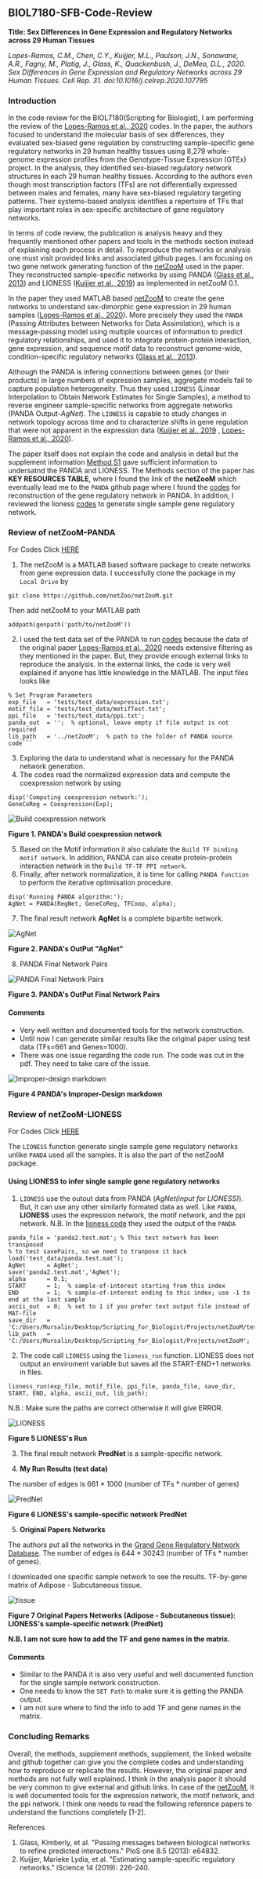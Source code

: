 ## BIOL7180-SFB-Code-Review

**Title: Sex Differences in Gene Expression and Regulatory Networks across 29 Human Tissues**

*Lopes-Ramos, C.M., Chen, C.Y., Kuijjer, M.L., Paulson, J.N., Sonawane, A.R., Fagny, M., Platig, J., Glass, K., Quackenbush, J., DeMeo, D.L., 2020. Sex Differences in Gene Expression and Regulatory Networks across 29 Human Tissues. Cell Rep. 31. doi:10.1016/j.celrep.2020.107795*

### Introduction
In the code review for the BIOL7180(Scripting for Biologist), I am performing the review of the [Lopes-Ramos et al., 2020](https://www.sciencedirect.com/science/article/pii/S2211124720307762) codes. In the paper, the authors focused to understand the molecular basis of sex differences, they evaluated sex-biased gene regulation by constructing sample-specific gene regulatory networks in 29 human healthy tissues using 8,279 whole-genome expression profiles from the Genotype-Tissue Expression (GTEx) project. In the analysis, they identified sex-biased regulatory network structures in each 29 human healthy tissues. According to the authors even though most transcription factors (TFs) are not differentially expressed between males and females, many have sex-biased regulatory targeting patterns. Their systems-based analysis identifies a repertoire of TFs that play important roles in sex-specific architecture of gene regulatory networks.

In terms of code review, the publication is analysis heavy and they frequently mentioned other papers and tools in the methods section instead of explaining each process in detail. To reproduce the networks or analysis one must visit provided links and associated github pages. I am focusing on two gene network generating function of the [netZooM](https://github.com/netZoo/netZooM) used in the paper. They reconstructed sample-specific networks by using PANDA ([Glass et al., 2013](https://journals.plos.org/plosone/article?id=10.1371/journal.pone.0064832)) and LIONESS ([Kuijjer et al., 2019](https://www.sciencedirect.com/science/article/pii/S2589004219300872)) as implemented in netZooM 0.1. 

In the paper they used MATLAB based [netZooM](https://github.com/netZoo/netZooM) to create the gene networks to understand sex-dimorphic gene expression in 29 human samples ([Lopes-Ramos et al., 2020](https://www.sciencedirect.com/science/article/pii/S2211124720307762)). More precisely they used the `PANDA` (Passing Attributes between Networks for Data Assimilation), which is a message-passing model using multiple sources of information to predict regulatory relationships, and used it to integrate protein-protein interaction, gene expression, and sequence motif data to reconstruct genome-wide, condition-specific regulatory networks ([Glass et al., 2013](https://journals.plos.org/plosone/article?id=10.1371/journal.pone.0064832)). 

Although the PANDA is infering connections between genes (or their products) in large numbers of expression samples, aggregate models fail to capture population heterogeneity. Thus they used `LIONESS` (Linear Interpolation to Obtain Network Estimates for Single Samples), a method to reverse engineer sample-specific networks from aggregate networks (PANDA Output-*AgNet*). The `LIONESS` is capable to study changes in network topology across time and to characterize shifts in gene regulation that were not apparent in the expression data ([Kuijjer et al., 2019](https://www.sciencedirect.com/science/article/pii/S2589004219300872) , [Lopes-Ramos et al., 2020](https://www.sciencedirect.com/science/article/pii/S2211124720307762)).

The paper itself does not explain the code and analysis in detail but the supplement information [Method S1](https://www.cell.com/cms/10.1016/j.celrep.2020.107795/attachment/46ce2d26-cd81-4ad8-966b-7fcf26e3bd17/mmc1) gave sufficient information to undersatnd the PANDA and LIONESS. The Methods section of the paper has **KEY RESOURCES TABLE**, where I found the link of the **netZooM** which eventually lead me to the `PANDA` github page where I found the [codes](https://github.com/netZoo/netZooM/tree/master/tutorials/panda) for reconstruction of the gene regulatory network in PANDA. In addition, I reviewed the lioness [codes](https://github.com/netZoo/netZooM/blob/master/tutorials/lioness/lioness.pdf) to generate single sample gene regulatory network. 

### Review of netZooM-PANDA
For Codes Click [HERE](https://github.com/mursalinkhan0018/BIOL7180-SFB-Code-Review/blob/63335cf4de41b63b78f72a2a3c91164c6888c8af/panda.mlx)

1. The netZooM is a MATLAB based software package to create networks from gene expression data. I successfully clone the package in my `Local Drive` by 

```
git clone https://github.com/netZoo/netZooM.git
```

Then add netZooM to your MATLAB path
```
addpath(genpath('path/to/netZooM'))
```

2. I used the test data set of the PANDA to run [codes](https://github.com/netZoo/netZooM/tree/master/tutorials/panda) because the data of the original paper [Lopes-Ramos et al., 2020](https://www.sciencedirect.com/science/article/pii/S2211124720307762) needs extensive filtering as they mentioned in the paper. But, they provide enough external links to reproduce the analysis. In the external links, the code is very well explained if anyone has little knowledge in the MATLAB. The input files looks like

```
% Set Program Parameters
exp_file   = 'tests/test_data/expression.txt';
motif_file = 'tests/test_data/motifTest.txt';
ppi_file   = 'tests/test_data/ppi.txt';
panda_out  = '';  % optional, leave empty if file output is not required
lib_path   = '../netZooM';  % path to the folder of PANDA source code```
```

3. Exploring the data to understand what is necessary for the PANDA network generation. 
4. The codes read the normalized expression data and compute the coexpression network by using 

```
disp('Computing coexpression network:');
GeneCoReg = Coexpression(Exp);
```
![Build coexpression network](https://github.com/mursalinkhan0018/BIOL7180-SFB-Code-Review/blob/9072423e0dc2afafc9bd19a64c51ea8dcbad9f0a/PANDA-code-Expression-data.PNG)

**Figure 1. PANDA's Build coexpression network**

5. Based on the Motif information it also calulate the `Build TF binding motif network`. In addition, PANDA can also create protein-protein interaction network in the `Build TF-TF PPI network`. 
6. Finally, after network normalization, it is time for calling `PANDA function` to perform the iterative optimisation procedure.
```
disp('Running PANDA algorithm:');
AgNet = PANDA(RegNet, GeneCoReg, TFCoop, alpha);
```

7. The final result network **AgNet** is a complete bipartite network.

![AgNet](https://github.com/mursalinkhan0018/BIOL7180-SFB-Code-Review/blob/a31d5fac568dd63b58cf09ba8c75162aba52cbdc/AgNet-PANDA.PNG)

**Figure 2. PANDA's OutPut "AgNet"**

8. PANDA Final Network Pairs

![PANDA Final Network Pairs](https://github.com/mursalinkhan0018/BIOL7180-SFB-Code-Review/blob/7e444fdca57b0f13e313534a3c40d98b2908b19a/Panda-Final-Network-pairs.PNG)

**Figure 3. PANDA's OutPut Final Network Pairs**

#### Comments

- Very well written and documented tools for the network construction.
- Until now I can generate similar results like the original paper using test data (TFs=661 and Genes=1000).
- There was one issue regarding the code run. The code was cut in the pdf. They need to take care of the issue.

![Improper-design markdown](https://github.com/mursalinkhan0018/BIOL7180-SFB-Code-Review/blob/9072423e0dc2afafc9bd19a64c51ea8dcbad9f0a/PANDA-code-cut.PNG)
  
**Figure 4 PANDA's Improper-Design markdown**

### Review of netZooM-LIONESS
For Codes Click [HERE](https://github.com/mursalinkhan0018/BIOL7180-SFB-Code-Review/blob/63335cf4de41b63b78f72a2a3c91164c6888c8af/lioness.mlx)


The `LIONESS` function generate single sample gene regulatory networks unlike `PANDA` used all the samples. It is also the part of the netZooM package.  

#### Using LIONESS to infer single sample gene regulatory networks

1. `LIONESS` use the outout data from PANDA (*AgNet(input for LIONESS)*). But, it can use any other similarly formated data as well. Like `PANDA`, **LIONESS** uses the expression network, the motif network, and the ppi network. N.B. In the [lioness code](https://github.com/netZoo/netZooM/blob/master/tutorials/lioness/lioness.pdf) they used the output of the `PANDA`

```
panda_file = 'panda2.test.mat'; % This test network has been transposed
% to test savePairs, so we need to tranpose it back
load('test_data/panda.test.mat');
AgNet      = AgNet';
save('panda2.test.mat','AgNet');
alpha      = 0.1;
START      = 1;  % sample-of-interest starting from this index
END        = 1;  % sample-of-interest ending to this index; use -1 to end at the last sample
ascii_out  = 0;  % set to 1 if you prefer text output file instead of MAT-file
save_dir   = 'C:/Users/Mursalin/Desktop/Scripting_for_Biologist/Projects/netZooM/tests/test_data';
lib_path   = 'C:/Users/Mursalin/Desktop/Scripting_for_Biologist/Projects/netZooM';
```

2. The code call `LIONESS` using the `lioness_run` function. LIONESS does not output an enviroment variable but saves all the START-END+1 networks in files.

```
lioness_run(exp_file, motif_file, ppi_file, panda_file, save_dir, START, END, alpha, ascii_out, lib_path);
```
N.B.: Make sure the paths are correct otherwise it will give ERROR.

![LIONESS](https://github.com/mursalinkhan0018/BIOL7180-SFB-Code-Review/blob/2ff3e09d53e7d4916997bd0153028cb5c2f50255/LIONESS-Run.PNG)

**Figure 5 LIONESS's Run** 

3. The final result network **PredNet** is a sample-specific network.

4. **My Run Results (test data)**

The number of edges is 661 * 1000 (number of TFs * number of genes)

![PredNet](https://github.com/mursalinkhan0018/BIOL7180-SFB-Code-Review/blob/96ab1c9693c761b55eb65611001b0526b07eaa65/PredNet-LIONESS.PNG)

**Figure 6 LIONESS's sample-specific network PredNet**

5. **Original Papers Networks**

The authors put all the networks in the [Grand Gene Regulatory Network Database](https://grand.networkmedicine.org/tissues/). The number of edges is 644 * 30243 (number of TFs * number of genes). 

I downloaded one specific sample network to see the results. TF-by-gene matrix of Adipose - Subcutaneous tissue.

![tissue](https://github.com/mursalinkhan0018/BIOL7180-SFB-Code-Review/blob/3788053d6e769dcd2daf1a7953cf4ee68d260b15/Original%20Paper%20Nerworks.PNG)

**Figure 7 Original Papers Networks (Adipose - Subcutaneous tissue): LIONESS's sample-specific network (PredNet)**

**N.B. I am not sure how to add the TF and gene names in the matrix.**

#### Comments

- Similar to the PANDA it is also very useful and well documented function for the single sample network construction.
- One needs to know the `SET Path` to make sure it is getting the PANDA output.
- I am not sure where to find the info to add TF and gene names in the matrix.

### Concluding Remarks

Overall, the methods, supplement methods, supplement, the linked website and github together can give you the complete codes and understanding how to reproduce or replicate the results. However, the original paper and methods are not fully well explained. I think in the analysis paper it should be very common to give external and github links. In case of the [netZooM](https://github.com/netZoo/netZooM), it is well documented tools for the expression network, the motif network, and the ppi network. I think one needs to read the following reference papers to understand the functions completely [1-2].

References

1. Glass, Kimberly, et al. "Passing messages between biological networks to refine predicted interactions." PloS one 8.5 (2013): e64832.
2. Kuijjer, Marieke Lydia, et al. "Estimating sample-specific regulatory networks." iScience 14 (2019): 226-240.


